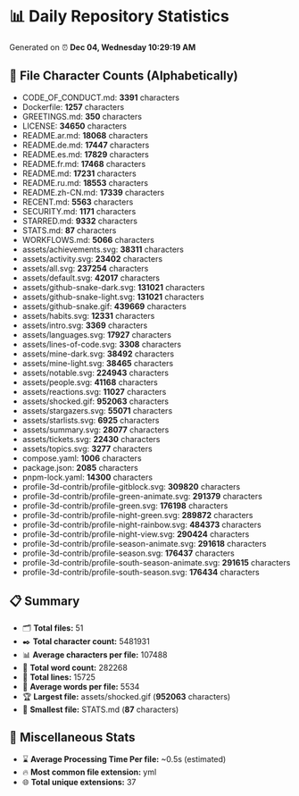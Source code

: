 # 📊 Daily Repository Statistics
Generated on ⏰ **Dec 04, Wednesday 10:29:19 AM**

## 📂 File Character Counts (Alphabetically)
- CODE_OF_CONDUCT.md: **3391** characters
- Dockerfile: **1257** characters
- GREETINGS.md: **350** characters
- LICENSE: **34650** characters
- README.ar.md: **18068** characters
- README.de.md: **17447** characters
- README.es.md: **17829** characters
- README.fr.md: **17468** characters
- README.md: **17231** characters
- README.ru.md: **18553** characters
- README.zh-CN.md: **17339** characters
- RECENT.md: **5563** characters
- SECURITY.md: **1171** characters
- STARRED.md: **9332** characters
- STATS.md: **87** characters
- WORKFLOWS.md: **5066** characters
- assets/achievements.svg: **38311** characters
- assets/activity.svg: **23402** characters
- assets/all.svg: **237254** characters
- assets/default.svg: **42017** characters
- assets/github-snake-dark.svg: **131021** characters
- assets/github-snake-light.svg: **131021** characters
- assets/github-snake.gif: **439669** characters
- assets/habits.svg: **12331** characters
- assets/intro.svg: **3369** characters
- assets/languages.svg: **17927** characters
- assets/lines-of-code.svg: **3308** characters
- assets/mine-dark.svg: **38492** characters
- assets/mine-light.svg: **38465** characters
- assets/notable.svg: **224943** characters
- assets/people.svg: **41168** characters
- assets/reactions.svg: **11027** characters
- assets/shocked.gif: **952063** characters
- assets/stargazers.svg: **55071** characters
- assets/starlists.svg: **6925** characters
- assets/summary.svg: **28077** characters
- assets/tickets.svg: **22430** characters
- assets/topics.svg: **3277** characters
- compose.yaml: **1006** characters
- package.json: **2085** characters
- pnpm-lock.yaml: **14300** characters
- profile-3d-contrib/profile-gitblock.svg: **309820** characters
- profile-3d-contrib/profile-green-animate.svg: **291379** characters
- profile-3d-contrib/profile-green.svg: **176198** characters
- profile-3d-contrib/profile-night-green.svg: **289872** characters
- profile-3d-contrib/profile-night-rainbow.svg: **484373** characters
- profile-3d-contrib/profile-night-view.svg: **290424** characters
- profile-3d-contrib/profile-season-animate.svg: **291618** characters
- profile-3d-contrib/profile-season.svg: **176437** characters
- profile-3d-contrib/profile-south-season-animate.svg: **291615** characters
- profile-3d-contrib/profile-south-season.svg: **176434** characters

## 📋 Summary
- 🗂️ **Total files:** 51
- ✒️ **Total character count:** 5481931
- 📊 **Average characters per file:** 107488
- 📝 **Total word count:** 282268
- 🧾 **Total lines:** 15725
- 📐 **Average words per file:** 5534
- 🏆 **Largest file:** assets/shocked.gif (**952063** characters)
- 🥉 **Smallest file:** STATS.md (**87** characters)

## 🌟 Miscellaneous Stats
- ⌛ **Average Processing Time Per file:** ~0.5s (estimated)
- 🔥 **Most common file extension:** yml
- 🌐 **Total unique extensions:** 37
